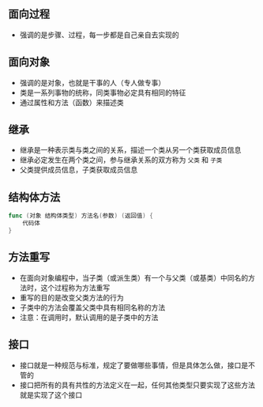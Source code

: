 ## 面向过程
- 强调的是步骤、过程，每一步都是自己亲自去实现的

## 面向对象
- 强调的是对象，也就是干事的人（专人做专事）
- 类是一系列事物的统称，同类事物必定具有相同的特征
- 通过属性和方法（函数）来描述类

## 继承
- 继承是一种表示类与类之间的关系，描述一个类从另一个类获取成员信息
- 继承必定发生在两个类之间，参与继承关系的双方称为 `父类` 和 `子类`
- 父类提供成员信息，子类获取成员信息

## 结构体方法
```go
func (对象 结构体类型) 方法名(参数) (返回值) {
	代码体
}
```

## 方法重写
- 在面向对象编程中，当子类（或派生类）有一个与父类（或基类）中同名的方法时，这个过程称为方法重写
- 重写的目的是改变父类方法的行为
- 子类中的方法会覆盖父类中具有相同名称的方法
- 注意：在调用时，默认调用的是子类中的方法

## 接口
- 接口就是一种规范与标准，规定了要做哪些事情，但是具体怎么做，接口是不管的
- 接口把所有的具有共性的方法定义在一起，任何其他类型只要实现了这些方法就是实现了这个接口